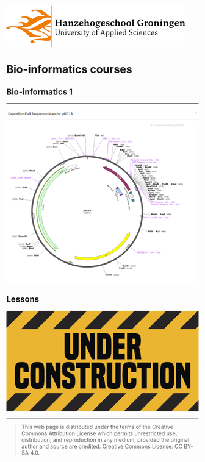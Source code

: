![Hanze](../hanze/hanze.png)

# Bio-informatics courses

## Bio-informatics 1
---

![Pic](./pics/fig1.png)

## Lessons

![Under construction](./pics/under_construction.jpg)

--- 

>This web page is distributed under the terms of the Creative Commons Attribution License which permits unrestricted use, distribution, and reproduction in any medium, provided the original author and source are credited.
>Creative Commons License: CC BY-SA 4.0.